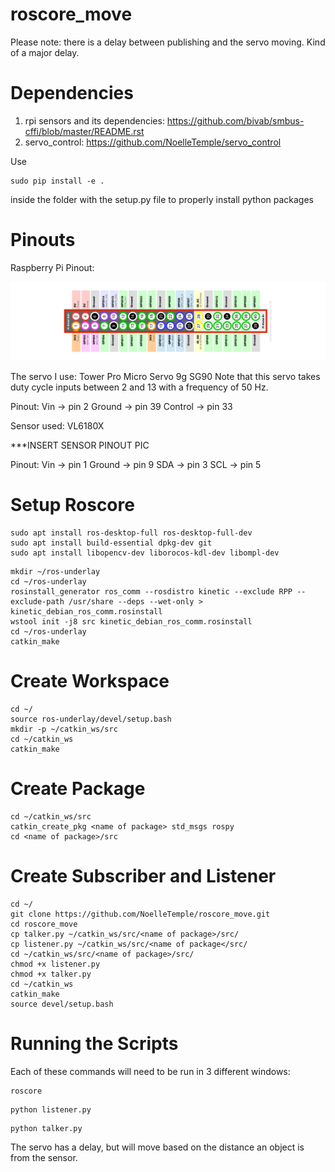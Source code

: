 # roscore_move

Please note: there is a delay between publishing and the servo moving.
Kind of a major delay.

# Dependencies
1. rpi sensors and its dependencies: https://github.com/bivab/smbus-cffi/blob/master/README.rst
2. servo_control: https://github.com/NoelleTemple/servo_control

Use
```
sudo pip install -e .
```
inside the folder with the setup.py file to properly install python packages

# Pinouts
Raspberry Pi Pinout:

![Raspberry Pi Pinout](https://github.com/NoelleTemple/roscore_move/blob/master/Resources/Raspberry-Pi-GPIO-Layout-Model-B-Plus-rotated.png)


The servo I use: Tower Pro Micro Servo 9g SG90
Note that this servo takes duty cycle inputs between 2 and 13 with a frequency of 50 Hz.  


Pinout:
Vin -> pin 2
Ground -> pin 39
Control -> pin 33

Sensor used: VL6180X

***INSERT SENSOR PINOUT PIC

Pinout:
Vin -> pin 1
Ground -> pin 9
SDA -> pin 3
SCL -> pin 5

# Setup Roscore

```
sudo apt install ros-desktop-full ros-desktop-full-dev
sudo apt install build-essential dpkg-dev git 
sudo apt install libopencv-dev liborocos-kdl-dev libompl-dev
```

```
mkdir ~/ros-underlay
cd ~/ros-underlay
rosinstall_generator ros_comm --rosdistro kinetic --exclude RPP --exclude-path /usr/share --deps --wet-only > kinetic_debian_ros_comm.rosinstall
wstool init -j8 src kinetic_debian_ros_comm.rosinstall
cd ~/ros-underlay
catkin_make
```

# Create Workspace

```
cd ~/
source ros-underlay/devel/setup.bash
mkdir -p ~/catkin_ws/src
cd ~/catkin_ws
catkin_make
```

# Create Package

```
cd ~/catkin_ws/src
catkin_create_pkg <name of package> std_msgs rospy 
cd <name of package>/src
```
# Create Subscriber and Listener
``` 
cd ~/
git clone https://github.com/NoelleTemple/roscore_move.git
cd roscore_move
cp talker.py ~/catkin_ws/src/<name of package>/src/
cp listener.py ~/catkin_ws/src/<name of package</src/
cd ~/catkin_ws/src/<name of package>/src/
chmod +x listener.py
chmod +x talker.py
cd ~/catkin_ws
catkin_make
source devel/setup.bash
```
# Running the Scripts
Each of these commands will need to be run in 3 different windows:
```
roscore
```

```
python listener.py
```

```
python talker.py
```

The servo has a delay, but will move based on the distance an object is from the sensor.  

